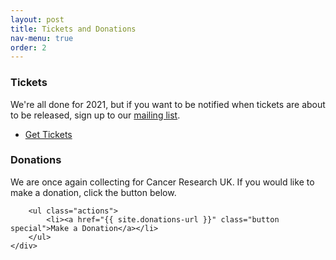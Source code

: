 ```yaml
---
layout: post
title: Tickets and Donations
nav-menu: true
order: 2
---
```

<div class="row">
	<div class="6u 12u$(small)">
		<h3>Tickets</h3>
		<p>
            We're all done for 2021, but if you want to be notified when tickets are about to be released, sign
            up to our <a href="mailing-list.html">mailing list</a>.
        </p>
        <ul class="actions">
            <li><a href="{{ site.donations-url }}" class="button special disabled">Get Tickets</a></li>
        </ul>
	</div>
	<div class="6u$ 12u$(small)">
		<h3>Donations</h3>
		<p>
            We are once again collecting for Cancer Research UK. If you would like to
            make a donation, click the button below.
        </p>

        <ul class="actions">
            <li><a href="{{ site.donations-url }}" class="button special">Make a Donation</a></li>
        </ul>
	</div>
</div>

